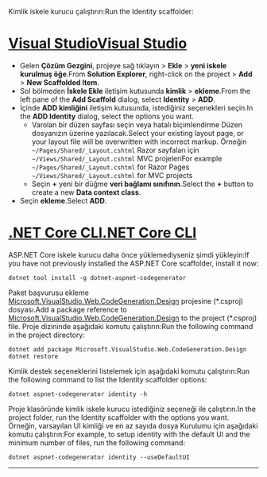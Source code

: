 <span data-ttu-id="2cdcd-101">Kimlik iskele kurucu çalıştırın:</span><span class="sxs-lookup"><span data-stu-id="2cdcd-101">Run the Identity scaffolder:</span></span>

# <a name="visual-studiotabvisual-studio"></a>[<span data-ttu-id="2cdcd-102">Visual Studio</span><span class="sxs-lookup"><span data-stu-id="2cdcd-102">Visual Studio</span></span>](#tab/visual-studio)

* <span data-ttu-id="2cdcd-103">Gelen **Çözüm Gezgini**, projeye sağ tıklayın > **Ekle** > **yeni iskele kurulmuş öğe**.</span><span class="sxs-lookup"><span data-stu-id="2cdcd-103">From **Solution Explorer**, right-click on the project > **Add** > **New Scaffolded Item**.</span></span>
* <span data-ttu-id="2cdcd-104">Sol bölmeden **İskele Ekle** iletişim kutusunda **kimlik** > **ekleme**.</span><span class="sxs-lookup"><span data-stu-id="2cdcd-104">From the left pane of the **Add Scaffold** dialog, select **Identity** > **ADD**.</span></span>
* <span data-ttu-id="2cdcd-105">İçinde **ADD kimliğini** iletişim kutusunda, istediğiniz seçenekleri seçin.</span><span class="sxs-lookup"><span data-stu-id="2cdcd-105">In the **ADD Identity** dialog, select the options you want.</span></span>
  * <span data-ttu-id="2cdcd-106">Varolan bir düzen sayfası seçin veya hatalı biçimlendirme Düzen dosyanızın üzerine yazılacak.</span><span class="sxs-lookup"><span data-stu-id="2cdcd-106">Select your existing layout page, or your layout file will be overwritten with incorrect markup.</span></span> <span data-ttu-id="2cdcd-107">Örneğin `~/Pages/Shared/_Layout.cshtml` Razor sayfaları için `~/Views/Shared/_Layout.cshtml` MVC projeleri</span><span class="sxs-lookup"><span data-stu-id="2cdcd-107">For example `~/Pages/Shared/_Layout.cshtml` for Razor Pages `~/Views/Shared/_Layout.cshtml` for MVC projects</span></span>
  * <span data-ttu-id="2cdcd-108">Seçin **+** yeni bir düğme **veri bağlamı sınıfının**.</span><span class="sxs-lookup"><span data-stu-id="2cdcd-108">Select the **+** button to create a new **Data context class**.</span></span>
* <span data-ttu-id="2cdcd-109">Seçin **ekleme**.</span><span class="sxs-lookup"><span data-stu-id="2cdcd-109">Select **ADD**.</span></span>

# <a name="net-core-clitabnetcore-cli"></a>[<span data-ttu-id="2cdcd-110">.NET Core CLI</span><span class="sxs-lookup"><span data-stu-id="2cdcd-110">.NET Core CLI</span></span>](#tab/netcore-cli)

<span data-ttu-id="2cdcd-111">ASP.NET Core iskele kurucu daha önce yüklemediyseniz şimdi yükleyin:</span><span class="sxs-lookup"><span data-stu-id="2cdcd-111">If you have not previously installed the ASP.NET Core scaffolder, install it now:</span></span>

```cli
dotnet tool install -g dotnet-aspnet-codegenerator
```

<span data-ttu-id="2cdcd-112">Paket başvurusu ekleme [Microsoft.VisualStudio.Web.CodeGeneration.Design](https://www.nuget.org/packages/Microsoft.VisualStudio.Web.CodeGeneration.Design/) projesine (\*.csproj) dosyası.</span><span class="sxs-lookup"><span data-stu-id="2cdcd-112">Add a package reference to [Microsoft.VisualStudio.Web.CodeGeneration.Design](https://www.nuget.org/packages/Microsoft.VisualStudio.Web.CodeGeneration.Design/) to the project (\*.csproj) file.</span></span> <span data-ttu-id="2cdcd-113">Proje dizininde aşağıdaki komutu çalıştırın:</span><span class="sxs-lookup"><span data-stu-id="2cdcd-113">Run the following command in the project directory:</span></span>

```cli
dotnet add package Microsoft.VisualStudio.Web.CodeGeneration.Design
dotnet restore
```

<span data-ttu-id="2cdcd-114">Kimlik destek seçeneklerini listelemek için aşağıdaki komutu çalıştırın:</span><span class="sxs-lookup"><span data-stu-id="2cdcd-114">Run the following command to list the Identity scaffolder options:</span></span>

```cli
dotnet aspnet-codegenerator identity -h
```

<span data-ttu-id="2cdcd-115">Proje klasöründe kimlik iskele kurucu istediğiniz seçeneği ile çalıştırın.</span><span class="sxs-lookup"><span data-stu-id="2cdcd-115">In the project folder, run the Identity scaffolder with the options you want.</span></span> <span data-ttu-id="2cdcd-116">Örneğin, varsayılan UI kimliği ve en az sayıda dosya Kurulumu için aşağıdaki komutu çalıştırın:</span><span class="sxs-lookup"><span data-stu-id="2cdcd-116">For example, to setup identity with the default UI and the minimum number of files, run the following command:</span></span>

```cli
dotnet aspnet-codegenerator identity --useDefaultUI
```

-------------
